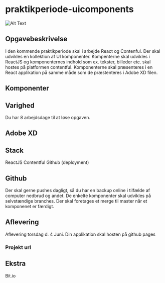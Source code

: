 # praktikperiode-uicomponents
![Alt Text](https://media.giphy.com/media/J2xkAW1E8kvyE/source.gif)

## Opgavebeskrivelse
I den kommende praktikperiode skal i arbejde React og Contenful. Der skal udvikles en kollektion af UI komponenter. Kompenterne skal udvikles i ReactJS og komponenternes indhold som ex. tekster, billeder etc. skal hostes på platformen contentful. Komponenterne skal præsenteres i en React applikation på samme måde som de præstenteres i Adobe XD filen.

## Komponenter


## Varighed
Du har 8 arbejdsdage til at løse opgaven.

## Adobe XD




## Stack
ReactJS 
Contentful
Github (deployment)

## Github
Der skal gerne pushes dagligt, så du har en backup online i tilfælde af computer nedbrud og andet. 
De enkelte komponenter skal udvikles på selvstændige branches.
Der skal foretages et merge til master når et komponenet er færdigt.

## Aflevering
Aflevering torsdag d. 4 Juni. 
Din applikation skal hosten på github pages
### Projekt url



## Ekstra
Bit.io

